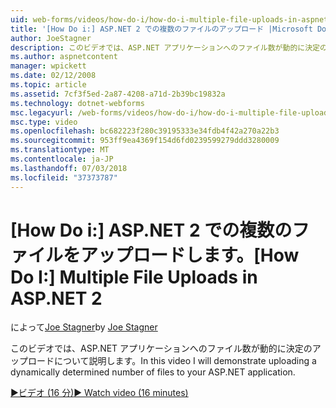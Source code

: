 ```yaml
---
uid: web-forms/videos/how-do-i/how-do-i-multiple-file-uploads-in-aspnet-2
title: '[How Do i:] ASP.NET 2 での複数のファイルのアップロード |Microsoft Docs'
author: JoeStagner
description: このビデオでは、ASP.NET アプリケーションへのファイル数が動的に決定のアップロードについて説明します。
ms.author: aspnetcontent
manager: wpickett
ms.date: 02/12/2008
ms.topic: article
ms.assetid: 7cf3f5ed-2a87-4208-a71d-2b39bc19832a
ms.technology: dotnet-webforms
msc.legacyurl: /web-forms/videos/how-do-i/how-do-i-multiple-file-uploads-in-aspnet-2
msc.type: video
ms.openlocfilehash: bc682223f280c39195333e34fdb4f42a270a22b3
ms.sourcegitcommit: 953ff9ea4369f154d6fd0239599279ddd3280009
ms.translationtype: MT
ms.contentlocale: ja-JP
ms.lasthandoff: 07/03/2018
ms.locfileid: "37373787"
---
```

<a name="how-do-i--multiple-file-uploads-in-aspnet-2"></a><span data-ttu-id="8f235-103">[How Do i:] ASP.NET 2 での複数のファイルをアップロードします。</span><span class="sxs-lookup"><span data-stu-id="8f235-103">[How Do I:]  Multiple File Uploads in ASP.NET 2</span></span>
====================
<span data-ttu-id="8f235-104">によって[Joe Stagner](https://github.com/JoeStagner)</span><span class="sxs-lookup"><span data-stu-id="8f235-104">by [Joe Stagner](https://github.com/JoeStagner)</span></span>

<span data-ttu-id="8f235-105">このビデオでは、ASP.NET アプリケーションへのファイル数が動的に決定のアップロードについて説明します。</span><span class="sxs-lookup"><span data-stu-id="8f235-105">In this video I will demonstrate uploading a dynamically determined number of files to your ASP.NET application.</span></span>

[<span data-ttu-id="8f235-106">&#9654;ビデオ (16 分)</span><span class="sxs-lookup"><span data-stu-id="8f235-106">&#9654; Watch video (16 minutes)</span></span>](https://channel9.msdn.com/Blogs/ASP-NET-Site-Videos/how-do-i-multiple-file-uploads-in-aspnet-2)
